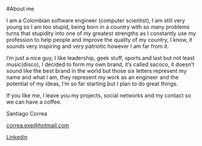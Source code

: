 #About me 

I am a Colombian software engineer (computer scientist), I am still very young so I am too stupid, being born in a country with so many problems turns that stupidity into one of my greatest strengths as I constantly use my profession to help people and improve the quality of my country, I know, it sounds very inspiring and very patriotic however I am far from it.

I’m just a nice guy, I like leadership, geek stuff, sports and last but not least music(disco), I decided to form my own brand, it’s called sacoco, it doesn’t sound like the best brand in the world but those six letters represent my name and what I am, they represent my work as an engineer and the potential of my ideas, I’m so far starting but I plan to do great things.

If you like me, I leave you my projects, social networks and my contact so we can have a coffee.



Santiago Correa 

correa.exe@hotmail.com

[Linkedin](https://www.linkedin.com/in/sacoco/)
